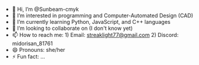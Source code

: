 - 👋 Hi, I’m @Sunbeam-cmyk
- 👀 I’m interested in programming and Computer-Automated Design (CAD)
- 🌱 I’m currently learning Python, JavaScript, and C++ languages
- 💞️ I’m looking to collaborate on (I don't know yet)
- 📫 How to reach me: 1) Email: streaklight77@gmail.com 2) Discord: midorisan_81761
- 😄 Pronouns: she/her
- ⚡ Fun fact: ...

<!---
Sunbeam-cmyk/Sunbeam-cmyk is a ✨ special ✨ repository because its `README.md` (this file) appears on your GitHub profile.
You can click the Preview link to take a look at your changes.
--->
